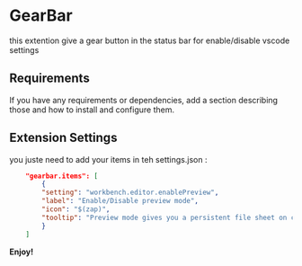 # GearBar

this extention give a gear button in the status bar for enable/disable vscode settings

## Requirements

If you have any requirements or dependencies, add a section describing those and how to install and configure them.

## Extension Settings

you juste need to add your items in teh settings.json :

```json
    "gearbar.items": [
        {
        "setting": "workbench.editor.enablePreview",
        "label": "Enable/Disable preview mode",
        "icon": "$(zap)",
        "tooltip": "Preview mode gives you a persistent file sheet on click"
        }
    ]
```

**Enjoy!**
